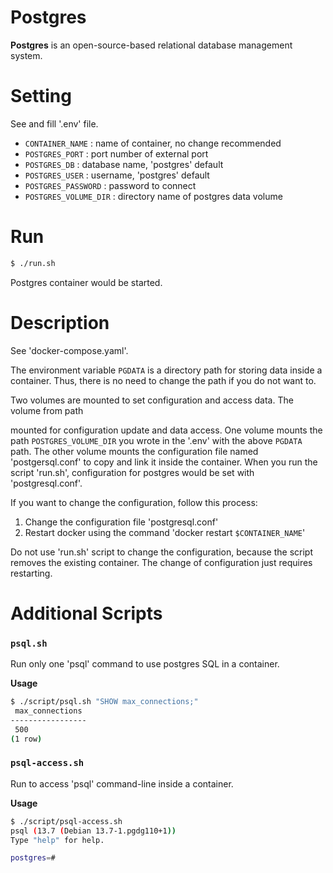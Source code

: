 # Postgres

**Postgres** is an open-source-based relational database management system.

# Setting

See and fill '.env' file.

-   `CONTAINER_NAME` : name of container, no change recommended
-   `POSTGRES_PORT` : port number of external port
-   `POSTGRES_DB` : database name, 'postgres' default
-   `POSTGRES_USER` : username, 'postgres' default
-   `POSTGRES_PASSWORD` : password to connect
-   `POSTGRES_VOLUME_DIR` : directory name of postgres data volume

# Run

```Bash
$ ./run.sh
```

Postgres container would be started.

# Description

See 'docker-compose.yaml'.

The environment variable `PGDATA` is a directory path for storing data inside a container. Thus, there is no need to change the path if you do not want to.

Two volumes are mounted to set configuration and access data. The volume from path

mounted for configuration update and data access. One volume mounts the path `POSTGRES_VOLUME_DIR` you wrote in the '.env' with the above `PGDATA` path. The other volume mounts the configuration file named 'postgersql.conf' to copy and link it inside the container. When you run the script 'run.sh', configuration for postgres would be set with 'postgresql.conf'.

If you want to change the configuration, follow this process:

1. Change the configuration file 'postgresql.conf'
2. Restart docker using the command 'docker restart `$CONTAINER_NAME`'

Do not use 'run.sh' script to change the configuration, because the script removes the existing container. The change of configuration just requires restarting.

# Additional Scripts

### `psql.sh`

Run only one 'psql' command to use postgres SQL in a container.

**Usage**

```Bash
$ ./script/psql.sh "SHOW max_connections;"
 max_connections
-----------------
 500
(1 row)

```

### `psql-access.sh`

Run to access 'psql' command-line inside a container.

**Usage**

```Bash
$ ./script/psql-access.sh
psql (13.7 (Debian 13.7-1.pgdg110+1))
Type "help" for help.

postgres=#
```
